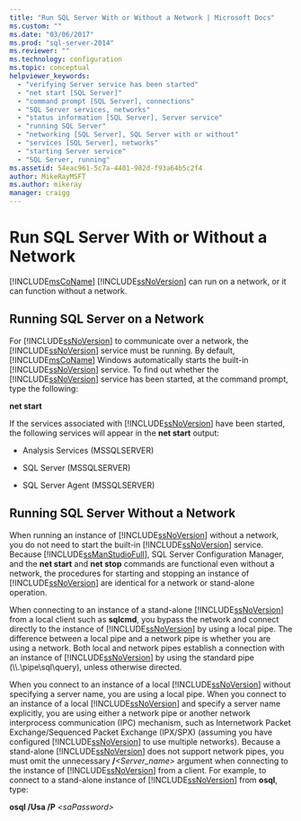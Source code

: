 ```yaml
---
title: "Run SQL Server With or Without a Network | Microsoft Docs"
ms.custom: ""
ms.date: "03/06/2017"
ms.prod: "sql-server-2014"
ms.reviewer: ""
ms.technology: configuration
ms.topic: conceptual
helpviewer_keywords: 
  - "verifying Server service has been started"
  - "net start [SQL Server]"
  - "command prompt [SQL Server], connections"
  - "SQL Server services, networks"
  - "status information [SQL Server], Server service"
  - "running SQL Server"
  - "networking [SQL Server], SQL Server with or without"
  - "services [SQL Server], networks"
  - "starting Server service"
  - "SQL Server, running"
ms.assetid: 54eac961-5c7a-4481-982d-f93a64b5c2f4
author: MikeRayMSFT
ms.author: mikeray
manager: craigg
---
```

# Run SQL Server With or Without a Network
  [!INCLUDE[msCoName](../../includes/msconame-md.md)] [!INCLUDE[ssNoVersion](../../includes/ssnoversion-md.md)] can run on a network, or it can function without a network.  
  
## Running SQL Server on a Network  
 For [!INCLUDE[ssNoVersion](../../includes/ssnoversion-md.md)] to communicate over a network, the [!INCLUDE[ssNoVersion](../../includes/ssnoversion-md.md)] service must be running. By default, [!INCLUDE[msCoName](../../includes/msconame-md.md)] Windows automatically starts the built-in [!INCLUDE[ssNoVersion](../../includes/ssnoversion-md.md)] service. To find out whether the [!INCLUDE[ssNoVersion](../../includes/ssnoversion-md.md)] service has been started, at the command prompt, type the following:  
  
 **net start**  
  
 If the services associated with [!INCLUDE[ssNoVersion](../../includes/ssnoversion-md.md)] have been started, the following services will appear in the **net start** output:  
  
-   Analysis Services (MSSQLSERVER)  
  
-   SQL Server (MSSQLSERVER)  
  
-   SQL Server Agent (MSSQLSERVER)  
  
## Running SQL Server Without a Network  
 When running an instance of [!INCLUDE[ssNoVersion](../../includes/ssnoversion-md.md)] without a network, you do not need to start the built-in [!INCLUDE[ssNoVersion](../../includes/ssnoversion-md.md)] service. Because [!INCLUDE[ssManStudioFull](../../includes/ssmanstudiofull-md.md)], SQL Server Configuration Manager, and the **net start** and **net stop** commands are functional even without a network, the procedures for starting and stopping an instance of [!INCLUDE[ssNoVersion](../../includes/ssnoversion-md.md)] are identical for a network or stand-alone operation.  
  
 When connecting to an instance of a stand-alone [!INCLUDE[ssNoVersion](../../includes/ssnoversion-md.md)] from a local client such as **sqlcmd**, you bypass the network and connect directly to the instance of [!INCLUDE[ssNoVersion](../../includes/ssnoversion-md.md)] by using a local pipe. The difference between a local pipe and a network pipe is whether you are using a network. Both local and network pipes establish a connection with an instance of [!INCLUDE[ssNoVersion](../../includes/ssnoversion-md.md)] by using the standard pipe (\\\\.\pipe\sql\query), unless otherwise directed.  
  
 When you connect to an instance of a local [!INCLUDE[ssNoVersion](../../includes/ssnoversion-md.md)] without specifying a server name, you are using a local pipe. When you connect to an instance of a local [!INCLUDE[ssNoVersion](../../includes/ssnoversion-md.md)] and specify a server name explicitly, you are using either a network pipe or another network interprocess communication (IPC) mechanism, such as Internetwork Packet Exchange/Sequenced Packet Exchange (IPX/SPX) (assuming you have configured [!INCLUDE[ssNoVersion](../../includes/ssnoversion-md.md)] to use multiple networks). Because a stand-alone [!INCLUDE[ssNoVersion](../../includes/ssnoversion-md.md)] does not support network pipes, you must omit the unnecessary **/**_<Server_name>_ argument when connecting to the instance of [!INCLUDE[ssNoVersion](../../includes/ssnoversion-md.md)] from a client. For example, to connect to a stand-alone instance of [!INCLUDE[ssNoVersion](../../includes/ssnoversion-md.md)] from **osql**, type:  
  
 **osql /Usa /P** _\<saPassword>_  
  
  

